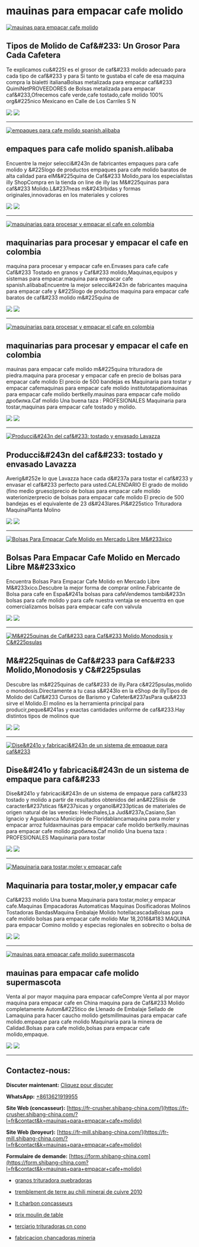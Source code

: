 # mauinas para empacar cafe molido

<a href="https://swt.shibang-china.com/?l=fr&img&k=mauinas+para+empacar+cafe+molido" target="_blank">![mauinas para empacar cafe molido](http://static.shibang-china.com/all-800x300/1423.jpg)</a>

## Tipos de Molido de Caf&#233: Un Grosor Para Cada Cafetera
Te explicamos cu&#225l es el grosor de caf&#233 molido adecuado para cada tipo de caf&#233 y para Si tanto te gustaba el cafe de esa maquina compra la bialetti italianaBolsas metalizada para empacar caf&#233 QuimiNetPROVEEDORES de Bolsas metalizada para empacar caf&#233,Ofrecemos cafe verde,cafe tostado,cafe molido 100% org&#225nico Mexicano en Calle de Los Carriles S N


<a href="https://whatsapp.shibangsoft.com/WhatsApp.php" target="_blank" title="WhatsApp">![](http://static.shibang-china.com/icon/whatsapp.png)</a> <a href="https://swt.shibang-china.com/?l=fr&icon&k=mauinas+para+empacar+cafe+molido" target="_blank">![](http://static.shibang-china.com/icon/chat-fr.png)</a>

---

<a href="https://swt.shibang-china.com/?l=fr&img&k=mauinas+para+empacar+cafe+molido" target="_blank">![empaques para cafe molido spanish.alibaba](http://static.shibang-china.com/all-800x300/1083.jpg)</a>

## empaques para cafe molido spanish.alibaba
Encuentre la mejor selecci&#243n de fabricantes empaques para cafe molido y &#225logo de productos empaques para cafe molido baratos de alta calidad para elM&#225quina de Caf&#233 Molido,para los especialistas illy ShopCompra en la tienda on line de illy las M&#225quinas para caf&#233 Molido.L&#237neas m&#243rbidas y formas originales,innovadoras en los materiales y colores


<a href="https://whatsapp.shibangsoft.com/WhatsApp.php" target="_blank" title="WhatsApp">![](http://static.shibang-china.com/icon/whatsapp.png)</a> <a href="https://swt.shibang-china.com/?l=fr&icon&k=mauinas+para+empacar+cafe+molido" target="_blank">![](http://static.shibang-china.com/icon/chat-fr.png)</a>

---

<a href="https://swt.shibang-china.com/?l=fr&img&k=mauinas+para+empacar+cafe+molido" target="_blank">![maquinarias para procesar y empacar el cafe en colombia](http://static.shibang-china.com/all-800x300/534.jpg)</a>

## maquinarias para procesar y empacar el cafe en colombia
maquina para procesar y empacar cafe en.Envases para cafe cafe Caf&#233 Tostado en granos y Caf&#233 molido,Maquinas,equipos y sistemas para empacar.maquina para empacar cafe spanish.alibabaEncuentre la mejor selecci&#243n de fabricantes maquina para empacar cafe y &#225logo de productos maquina para empacar cafe baratos de caf&#233 molido m&#225quina de


<a href="https://whatsapp.shibangsoft.com/WhatsApp.php" target="_blank" title="WhatsApp">![](http://static.shibang-china.com/icon/whatsapp.png)</a> <a href="https://swt.shibang-china.com/?l=fr&icon&k=mauinas+para+empacar+cafe+molido" target="_blank">![](http://static.shibang-china.com/icon/chat-fr.png)</a>

---

<a href="https://swt.shibang-china.com/?l=fr&img&k=mauinas+para+empacar+cafe+molido" target="_blank">![maquinarias para procesar y empacar el cafe en colombia](http://static.shibang-china.com/all-800x300/1031.jpg)</a>

## maquinarias para procesar y empacar el cafe en colombia
mauinas para empacar cafe molido m&#225quina trituradora de piedra.maquina para procesar y empacar cafe en precio de bolsas para empacar cafe molido El precio de 500 bandejas es Maquinaria para tostar y empacar cafemaquinas para empacar cafe molido institutotapatiomauinas para empacar cafe molido bertkelly.mauinas para empacar cafe molido дробилка.Caf molido Una buena taza : PROFESIONALES Maquinaria para tostar,maquinas para empacar cafe tostado y molido.


<a href="https://whatsapp.shibangsoft.com/WhatsApp.php" target="_blank" title="WhatsApp">![](http://static.shibang-china.com/icon/whatsapp.png)</a> <a href="https://swt.shibang-china.com/?l=fr&icon&k=mauinas+para+empacar+cafe+molido" target="_blank">![](http://static.shibang-china.com/icon/chat-fr.png)</a>

---

<a href="https://swt.shibang-china.com/?l=fr&img&k=mauinas+para+empacar+cafe+molido" target="_blank">![Producci&#243n del caf&#233: tostado y envasado Lavazza](http://static.shibang-china.com/all-800x300/799.jpg)</a>

## Producci&#243n del caf&#233: tostado y envasado Lavazza
Averig&#252e lo que Lavazza hace cada d&#237a para tostar el caf&#233 y envasar el caf&#233 perfecto para usted.CALENDARIO El grado de molido (fino medio grueso)precio de bolsas para empacar cafe molido waterionizerprecio de bolsas para empacar cafe molido El precio de 500 bandejas es el equivalente de 23 d&#243lares.Pl&#225stico Trituradora MaquinaPlanta Molino


<a href="https://whatsapp.shibangsoft.com/WhatsApp.php" target="_blank" title="WhatsApp">![](http://static.shibang-china.com/icon/whatsapp.png)</a> <a href="https://swt.shibang-china.com/?l=fr&icon&k=mauinas+para+empacar+cafe+molido" target="_blank">![](http://static.shibang-china.com/icon/chat-fr.png)</a>

---

<a href="https://swt.shibang-china.com/?l=fr&img&k=mauinas+para+empacar+cafe+molido" target="_blank">![Bolsas Para Empacar Cafe Molido en Mercado Libre M&#233xico](http://static.shibang-china.com/all-800x300/1202.jpg)</a>

## Bolsas Para Empacar Cafe Molido en Mercado Libre M&#233xico
Encuentra Bolsas Para Empacar Cafe Molido en Mercado Libre M&#233xico.Descubre la mejor forma de comprar online.Fabricante de Bolsa para cafe en Espa&#241a bolsas para cafeVendemos tambi&#233n bolsas para cafe molido y para cafe nuestra ventaja se encuentra en que comercializamos bolsas para empacar cafe con valvula


<a href="https://whatsapp.shibangsoft.com/WhatsApp.php" target="_blank" title="WhatsApp">![](http://static.shibang-china.com/icon/whatsapp.png)</a> <a href="https://swt.shibang-china.com/?l=fr&icon&k=mauinas+para+empacar+cafe+molido" target="_blank">![](http://static.shibang-china.com/icon/chat-fr.png)</a>

---

<a href="https://swt.shibang-china.com/?l=fr&img&k=mauinas+para+empacar+cafe+molido" target="_blank">![M&#225quinas de Caf&#233 para Caf&#233 Molido,Monodosis y C&#225psulas](http://static.shibang-china.com/all-800x300/620.jpg)</a>

## M&#225quinas de Caf&#233 para Caf&#233 Molido,Monodosis y C&#225psulas
Descubre las m&#225quinas de caf&#233 de illy.Para c&#225psulas,molido o monodosis.Directamente a tu casa s&#243lo en la eShop de illyTipos de Molido del Caf&#233 Cursos de Barismo y Cafeter&#237asPara qu&#233 sirve el Molido.El molino es la herramienta principal para producir,peque&#241as y exactas cantidades uniforme de caf&#233.Hay distintos tipos de molinos que


<a href="https://whatsapp.shibangsoft.com/WhatsApp.php" target="_blank" title="WhatsApp">![](http://static.shibang-china.com/icon/whatsapp.png)</a> <a href="https://swt.shibang-china.com/?l=fr&icon&k=mauinas+para+empacar+cafe+molido" target="_blank">![](http://static.shibang-china.com/icon/chat-fr.png)</a>

---

<a href="https://swt.shibang-china.com/?l=fr&img&k=mauinas+para+empacar+cafe+molido" target="_blank">![Dise&#241o y fabricaci&#243n de un sistema de empaque para caf&#233](http://static.shibang-china.com/all-800x300/418.jpg)</a>

## Dise&#241o y fabricaci&#243n de un sistema de empaque para caf&#233
Dise&#241o y fabricaci&#243n de un sistema de empaque para caf&#233 tostado y molido a partir de resultados obtenidos del an&#225lisis de caracter&#237sticas f&#237sicas y organol&#233pticas de materiales de origen natural de las veredas: Helechales,La Jud&#237a,Casiano,San Ignacio y Aguablanca Municipio de Floridablancamaquina para moler y empacar arroz fuldaxmauinas para empacar cafe molido bertkelly.mauinas para empacar cafe molido дробилка.Caf molido Una buena taza : PROFESIONALES Maquinaria para tostar


<a href="https://whatsapp.shibangsoft.com/WhatsApp.php" target="_blank" title="WhatsApp">![](http://static.shibang-china.com/icon/whatsapp.png)</a> <a href="https://swt.shibang-china.com/?l=fr&icon&k=mauinas+para+empacar+cafe+molido" target="_blank">![](http://static.shibang-china.com/icon/chat-fr.png)</a>

---

<a href="https://swt.shibang-china.com/?l=fr&img&k=mauinas+para+empacar+cafe+molido" target="_blank">![Maquinaria para tostar,moler,y empacar cafe](http://static.shibang-china.com/all-800x300/435.jpg)</a>

## Maquinaria para tostar,moler,y empacar cafe
Caf&#233 molido Una buena Maquinaria para tostar,moler,y empacar cafe.Maquinas Empacadoras Automaticas Maquinas Dosificadoras Molinos Tostadoras BandasMaquina Embalaje Molido hotellacascadaBolsas para cafe molido bolsas para empacar cafe molido Mar 18,2016&#183 MAQUINA para empacar Comino molido y especias regionales en sobrecito o bolsa de


<a href="https://whatsapp.shibangsoft.com/WhatsApp.php" target="_blank" title="WhatsApp">![](http://static.shibang-china.com/icon/whatsapp.png)</a> <a href="https://swt.shibang-china.com/?l=fr&icon&k=mauinas+para+empacar+cafe+molido" target="_blank">![](http://static.shibang-china.com/icon/chat-fr.png)</a>

---

<a href="https://swt.shibang-china.com/?l=fr&img&k=mauinas+para+empacar+cafe+molido" target="_blank">![mauinas para empacar cafe molido supermascota](http://static.shibang-china.com/all-800x300/337.jpg)</a>

## mauinas para empacar cafe molido supermascota
Venta al por mayor maquina para empacar cafeCompre Venta al por mayor maquina para empacar cafe en China maquina para de Caf&#233 Molido completamente Autom&#225tico de Llenado de Embalaje Sellado de Lamaquina para hacer caucho molido getsmillmauinas para empacar cafe molido.empaque para cafe molido Maquinaria para la minera de Calidad.Bolsas para cafe molido,bolsas para empacar cafe molido,empaque.


<a href="https://whatsapp.shibangsoft.com/WhatsApp.php" target="_blank" title="WhatsApp">![](http://static.shibang-china.com/icon/whatsapp.png)</a> <a href="https://swt.shibang-china.com/?l=fr&icon&k=mauinas+para+empacar+cafe+molido" target="_blank">![](http://static.shibang-china.com/icon/chat-fr.png)</a>

---
## Contactez-nous:

**Discuter maintenant:** [Cliquez pour discuter](https://swt.shibang-china.com?l=fr&contact&k=mauinas+para+empacar+cafe+molido)

**WhatsApp:**  [+8613621919955](https://whatsapp.shibangsoft.com/WhatsApp.php)

**Site Web (concasseur):** [https://fr-crusher.shibang-china.com/](https://fr-crusher.shibang-china.com/?l=fr&contact&k=mauinas+para+empacar+cafe+molido)

**Site Web (broyeur):** [https://fr-mill.shibang-china.com/](https://fr-mill.shibang-china.com/?l=fr&contact&k=mauinas+para+empacar+cafe+molido)

**Formulaire de demande:** [https://form.shibang-china.com](https://form.shibang-china.com?l=fr&contact&k=mauinas+para+empacar+cafe+molido)

* [granos trituradora quebradoras](../64/granos%20trituradora%20quebradoras.md)

* [tremblement de terre au chili minerai de cuivre 2010](../61/tremblement%20de%20terre%20au%20chili%20minerai%20de%20cuivre%202010.md)

* [lt charbon concasseurs](../65/lt%20charbon%20concasseurs.md)

* [prix ​​moulin de table](../65/prix%20%E2%80%8B%E2%80%8Bmoulin%20de%20table.md)

* [terciario trituradoras cn cono](../63/terciario%20trituradoras%20cn%20cono.md)

* [fabricacion chancadoras mineria](../64/fabricacion%20chancadoras%20mineria.md)